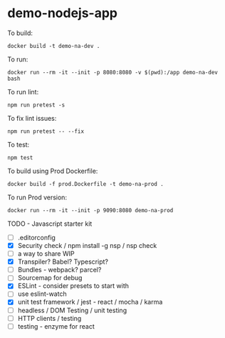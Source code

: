 # demo-nodejs-app

To build:
```
docker build -t demo-na-dev .
```

To run:
```
docker run --rm -it --init -p 8080:8080 -v $(pwd):/app demo-na-dev bash
```

To run lint:
```
npm run pretest -s
```

To fix lint issues:
```
npm run pretest -- --fix
```

To test:
```
npm test
```

To build using Prod Dockerfile:
```
docker build -f prod.Dockerfile -t demo-na-prod .
```

To run Prod version:
```
docker run --rm -it --init -p 9090:8080 demo-na-prod
```

TODO - Javascript starter kit

- [ ] .editorconfig
- [x] Security check / npm install -g nsp / nsp check
- [ ] a way to share WIP
- [x] Transpiler? Babel? Typescript?
- [ ] Bundles - webpack? parcel?
- [ ] Sourcemap for debug
- [x] ESLint - consider presets to start with
- [ ] use eslint-watch
- [x] unit test framework / jest - react / mocha / karma
- [ ] headless / DOM Testing / unit testing
- [ ] HTTP clients / testing
- [ ] testing - enzyme for react
